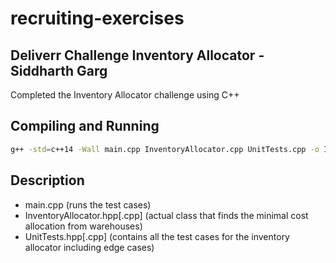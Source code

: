 # recruiting-exercises

## Deliverr Challenge Inventory Allocator - Siddharth Garg
Completed the Inventory Allocator challenge using C++

## Compiling and Running
```sh
g++ -std=c++14 -Wall main.cpp InventoryAllocator.cpp UnitTests.cpp -o InventoryAllocator ; ./InventoryAllocator
```

## Description

- main.cpp (runs the test cases)
- InventoryAllocator.hpp[.cpp] (actual class that finds the minimal cost allocation from warehouses)
- UnitTests.hpp[.cpp] (contains all the test cases for the inventory allocator including edge cases)
